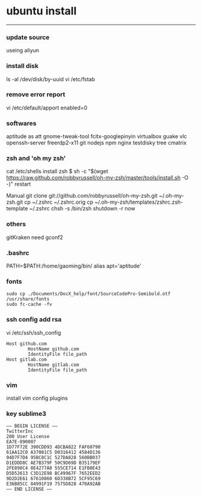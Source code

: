 ubuntu install 
======

------

### update source

useing aliyun


### install disk

ls -al /dev/disk/by-uuid
vi /etc/fstab

### remove error report

vi /etc/default/apport
enabled=0


### softwares

aptitude  as  att
gnome-tweak-tool
fcitx-googlepinyin
virtualbox
guake
vlc
openssh-server
freerdp2-x11
git
nodejs
npm
nginx
testdisky
tree
cmatrix

### zsh and 'oh my zsh'

cat /etc/shells
install zsh
$ sh -c "$(wget https://raw.github.com/robbyrussell/oh-my-zsh/master/tools/install.sh -O -)"
restart

Manual
git clone git://github.com/robbyrussell/oh-my-zsh.git ~/.oh-my-zsh.git
cp ~/.zshrc ~/.zshrc.orig
cp ~/.oh-my-zsh/templates/zshrc.zsh-template ~/.zshrc
chsh -s /bin/zsh
shutdown -r now

### others

gitKraken
need  gconf2
   

### .bashrc 

PATH=$PATH:/home/gaoming/bin/
alias apt='aptitude'



### fonts

```
sudo cp ./Documents/DocX_help/font/SourceCodePro-Semibold.otf /usr/share/fonts
sudo fc-cache -fv
```

### ssh config add rsa

vi /etc/ssh/ssh_config
```
Host github.com
        HostName github.com
        IdentityFile file_path
Host gitlab.com
        HostName gitlab.com
        IdentityFile file_path
```

### vim

install vim
config plugins


### key  sublime3

```
—– BEGIN LICENSE —–
TwitterInc
200 User License
EA7E-890007
1D77F72E 390CDD93 4DCBA022 FAF60790
61AA12C0 A37081C5 D0316412 4584D136
94D7F7D4 95BC8C1C 527DA828 560BB037
D1EDDD8C AE7B379F 50C9D69D B35179EF
2FE898C4 8E4277A8 555CE714 E1FB0E43
D5D52613 C3D12E98 BC49967F 7652EED2
9D2D2E61 67610860 6D338B72 5CF95C69
E36B85CC 84991F19 7575D828 470A92AB
—— END LICENSE ——
```
